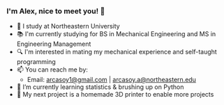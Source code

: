 ### I'm Alex, nice to meet you! 👋

- 🐾 I study at Northeastern University
- 📚 I'm currently studying for BS in Mechanical Engineering and MS in Engineering Management
- 🔍 I'm interested in mating my mechanical experience and self-taught programming
- 📫 You can reach me by:
  - Email: arcasoy1@gmail.com | arcasoy.a@northeastern.edu
- 🌱 I’m currently learning statistics & brushing up on Python
- 🔭 My next project is a homemade 3D printer to enable more projects 

<!--
**arcasoy/arcasoy** is a ✨ _special_ ✨ repository because its `README.md` (this file) appears on your GitHub profile.

Here are some ideas to get you started:

- 🔭 I’m currently working on ...
- 🌱 I’m currently learning ...
- 👯 I’m looking to collaborate on ...
- 🤔 I’m looking for help with ...
- 💬 Ask me about ...
- 📫 How to reach me: ...
- 😄 Pronouns: ...
- ⚡ Fun fact: ...
-->
